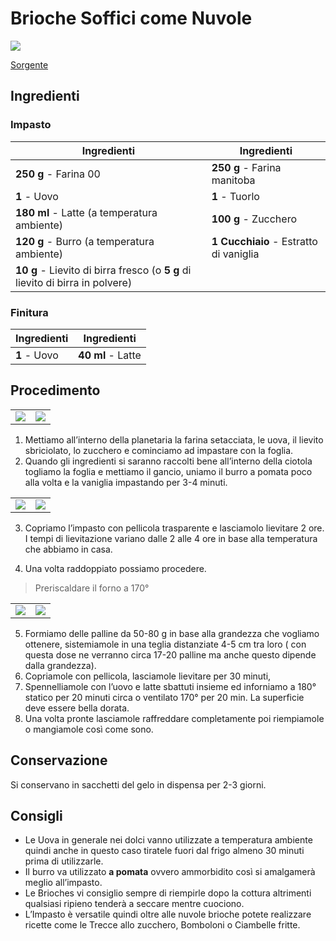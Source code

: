 # Brioche Soffici come Nuvole

![](../../../img/Brioche-Soffici-Come-Nuvole.webp)

[Sorgente](https://blog.giallozafferano.it/ricettepanedolci/brioche-soffici-come-nuvole/)

## Ingredienti

### Impasto

| Ingredienti                  | Ingredienti             |
| ---------------------------- | ----------------------- |
| **250 g** - Farina 00 | **250 g** - Farina manitoba |
| **1** - Uovo | **1** - Tuorlo |
| **180 ml** - Latte (a temperatura ambiente) | **100 g** - Zucchero |
| **120 g** - Burro (a temperatura ambiente) | **1 Cucchiaio** - Estratto di vaniglia |
| **10 g** - Lievito di birra fresco (o **5 g** di lievito di birra in polvere) |  |

### Finitura

| Ingredienti                  | Ingredienti             |
| ---------------------------- | ----------------------- |
| **1** - Uovo | **40 ml** - Latte |

## Procedimento

<table class="tg"><tbody>
  <tr>
    <td class="tg-0lax"><img src="../../../img/Brioche-Soffici-Come-Nuvole-01.webp"/></td>
    <td class="tg-0lax"><img src="../../../img/Brioche-Soffici-Come-Nuvole-02.webp"/></td>
  </tr></tbody>
</table>

1. Mettiamo all’interno della planetaria la farina setacciata, le uova, il lievito sbriciolato, lo zucchero e cominciamo ad impastare con la foglia.
1. Quando gli ingredienti si saranno raccolti bene all’interno della ciotola togliamo la foglia e mettiamo il gancio, uniamo il burro a pomata poco alla volta e la vaniglia impastando per 3-4 minuti.

<table class="tg"><tbody>
  <tr>
    <td class="tg-0lax"><img src="../../../img/Brioche-Soffici-Come-Nuvole-03.webp"/></td>
    <td class="tg-0lax"><img src="../../../img/Brioche-Soffici-Come-Nuvole-04.webp"/></td>
  </tr></tbody>
</table>

3. Copriamo l’impasto con pellicola trasparente e lasciamolo lievitare 2 ore. I tempi di lievitazione variano dalle 2 alle 4 ore in base alla temperatura che abbiamo in casa.

4. Una volta raddoppiato possiamo procedere.

> Preriscaldare il forno a 170°

<table class="tg"><tbody>
  <tr>
    <td class="tg-0lax"><img src="../../../img/Brioche-Soffici-Come-Nuvole-05.webp"/></td>
    <td class="tg-0lax"><img src="../../../img/Brioche-Soffici-Come-Nuvole-06.webp"/></td>
  </tr></tbody>
</table>

5. Formiamo delle palline da 50-80 g in base alla grandezza che vogliamo ottenere, sistemiamole in una teglia distanziate 4-5 cm tra loro ( con questa dose ne verranno circa 17-20 palline ma anche questo dipende dalla grandezza).
6. Copriamole con pellicola, lasciamole lievitare per 30 minuti, 
7. Spennelliamole con l’uovo e latte sbattuti insieme ed inforniamo a 180° statico per 20 minuti circa o ventilato 170° per 20 min. La superficie deve essere bella dorata.
8. Una volta pronte lasciamole raffreddare completamente poi riempiamole o mangiamole così come sono.

## Conservazione

Si conservano in sacchetti del gelo in dispensa per 2-3 giorni.

## Consigli

- Le Uova in generale nei dolci vanno utilizzate a temperatura ambiente quindi anche in questo caso tiratele fuori dal frigo almeno 30 minuti prima di utilizzarle. 
- Il burro va utilizzato **a pomata** ovvero ammorbidito così si amalgamerà meglio all’impasto.
- Le Brioches vi consiglio sempre di riempirle dopo la cottura altrimenti qualsiasi ripieno tenderà a seccare mentre cuociono.
- L’Impasto è versatile quindi oltre alle nuvole brioche potete realizzare ricette come le Trecce allo zucchero, Bomboloni o Ciambelle fritte.